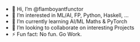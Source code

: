 - 👋 Hi, I’m @flamboyantfunctor
- 👀 I’m interested in ML/AI, FP, Python, Haskell, ...
- 🌱 I’m currently learning AI/ML Maths & PyTorch
- 💞️ I’m looking to collaborate on interesting Projects
- ⚡ Fun fact: No fun. Go Work.

<!---
flamboyantfunctor/flamboyantfunctor is a ✨ special ✨ repository because its `README.md` (this file) appears on your GitHub profile.
You can click the Preview link to take a look at your changes.
--->
